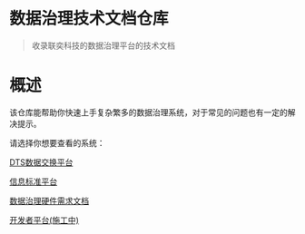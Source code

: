 # 数据治理技术文档仓库

> 收录联奕科技的数据治理平台的技术文档

# 概述

该仓库能帮助你快速上手复杂繁多的数据治理系统，对于常见的问题也有一定的解决提示。

请选择你想要查看的系统：

[DTS数据交换平台](DTS使用手册.md)

[信息标准平台](信息标准平台使用手册.md)

[数据治理硬件需求文档](数据治理硬件需求文档.md)

[开发者平台(施工中)](开发者平台使用手册.md)

